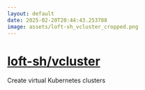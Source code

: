 ```yaml
---
layout: default
date: 2025-02-20T20:44:43.253788
image: assets/loft-sh_vcluster_cropped.png
---
```


# [loft-sh/vcluster](https://github.com/loft-sh/vcluster)

Create virtual Kubernetes clusters
